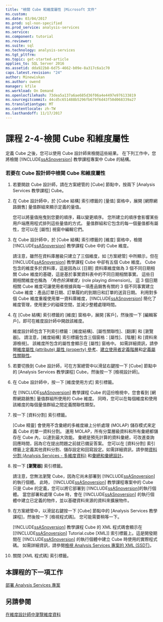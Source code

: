 ```yaml
---
title: "檢閱 Cube 和維度屬性 |Microsoft 文件"
ms.custom: 
ms.date: 03/04/2017
ms.prod: sql-non-specified
ms.prod_service: analysis-services
ms.service: 
ms.component: tutorial
ms.reviewer: 
ms.suite: sql
ms.technology: analysis-services
ms.tgt_pltfrm: 
ms.topic: get-started-article
applies_to: SQL Server 2016
ms.assetid: dda922b8-6d75-4662-b09e-8a317c6a1c70
caps.latest.revision: "24"
author: Minewiskan
ms.author: owend
manager: kfile
ms.workload: On Demand
ms.openlocfilehash: 73dea5a137a6ae685d36f06a4e4497e976133819
ms.sourcegitcommit: 44cd5c651488b5296fb679f6d43f50d068339a27
ms.translationtype: MT
ms.contentlocale: zh-TW
ms.lasthandoff: 11/17/2017
---
```

# <a name="lesson-2-4---reviewing-cube-and-dimension-properties"></a>課程 2-4-檢閱 Cube 和維度屬性
定義 Cube 之後，您可以使用 Cube 設計師來檢閱這些結果。 在下列工作中，您將檢閱 [!INCLUDE[ssASnoversion](../includes/ssasnoversion-md.md)] 教學課程專案中 Cube 的結構。  
  
### <a name="to-review-cube-and-dimension-properties-in-cube-designer"></a>若要在 Cube 設計師中檢閱 Cube 和維度屬性  
  
1.  若要開啟 Cube 設計師，請在方案總管的 [Cube] 節點中，按兩下 [Analysis Services 教學課程] Cube。  
  
2.  在 Cube 設計師中，於 [Cube 結構] 索引標籤的 [量值] 窗格中，展開 [網際網路銷售] 量值群組來顯示定義的量值。  
  
    您可以將量值拖曳到您要的順序，藉以變更順序。 您所建立的順序會影響某些用戶端應用程式排列這些量值的方式。 量值群組和它包含的每一個量值都有屬性，您可以在 [屬性] 視窗中編輯它們。  
  
3.  在 Cube 設計師中，於 [Cube 結構] 索引標籤的 [維度] 窗格中，檢閱 [!INCLUDE[ssASnoversion](../includes/ssasnoversion-md.md)] 教學課程 Cube 中的 Cube 維度。  
  
    請注意，雖然在資料庫層級只建立了三個維度，如 [方案總管] 中所顯示，但在 [!INCLUDE[ssASnoversion](../includes/ssasnoversion-md.md)] 教學課程 Cube 中卻有五個 Cube 維度。 Cube 包含的維度多於資料庫，這是因為以 [日期] 資料庫維度做為 3 個不同日期相關 Cube 維度的基礎，這是基於事實資料表中的不同日期相關事實。 這些日期相關維度也稱為 *「角色扮演維度」*(role playing dimension)。 這 3 個日期相關 Cube 維度可讓使用者根據與每一項產品銷售有關的 3 個不同事實建立 Cube 維度：產品訂單日期、訂單履約的到期日和訂單的送貨日期。 利用對多個 Cube 維度重複使用單一資料庫維度，[!INCLUDE[ssASnoversion](../includes/ssasnoversion-md.md)] 簡化了維度管理，使用更少的磁碟空間，並減少整體處理時間。  
  
4.  在 [Cube 結構] 索引標籤的 [維度] 窗格中，展開 [客戶]，然後按一下 [編輯客戶]，即可在維度設計師中開啟該維度。  
  
    維度設計師包含下列索引標籤：[維度結構]、[屬性關聯性]、[翻譯] 和 [瀏覽器]。 請注意，[維度結構] 索引標籤包含三個窗格：[屬性]、[階層] 和 [資料來源檢視]。 該維度所包含的屬性會顯示在 [屬性] 窗格中。 如需詳細資訊，請參閱[維度屬性 (attribute) 屬性 (property) 參考](../analysis-services/multidimensional-models/dimension-attribute-properties-reference.md)、[建立使用者定義階層](../analysis-services/multidimensional-models/user-defined-hierarchies-create.md)和[定義屬性關聯性](../analysis-services/multidimensional-models/attribute-relationships-define.md)。  
  
5.  若要切換到 Cube 設計師，可在方案總管中以滑鼠右鍵按一下 [Cube] 節點中的 [Analysis Services 教學課程] Cube，然後按一下 [檢視設計師]。  
  
6.  在 Cube 設計師中，按一下 [維度使用方式] 索引標籤。  
  
    在 [!INCLUDE[ssASnoversion](../includes/ssasnoversion-md.md)] 教學課程 Cube 的這份檢視中，您會看到 [網際網路銷售] 量值群組所使用的 Cube 維度。 同時，您可以在每個維度和使用該維度的每個量值群組之間定義關聯性類型。  
  
7.  按一下 [資料分割] 索引標籤。  
  
    [Cube 精靈] 會使用不含彙總的多維度線上分析處理 (MOLAP) 儲存模式來定義 Cube 的單一資料分割。 運用 MOLAP，所有分葉層級資料和所有彙總都儲存在 Cube 內，以達到最大效能。 彙總是預先計算的資料彙總，可改進查詢回應時間，因為它在提出問題之前就已備妥答案。 您可以在 [資料分割] 索引標籤上定義其他資料分割、儲存設定和回寫設定。如需詳細資訊，請參閱[資料分割 &#40;Analysis Services - 多維度資料&#41;](../analysis-services/multidimensional-models-olap-logical-cube-objects/partitions-analysis-services-multidimensional-data.md) 和[彙總和彙總設計](../analysis-services/multidimensional-models-olap-logical-cube-objects/aggregations-and-aggregation-designs.md)。  
  
8.  按一下 **[瀏覽器]** 索引標籤。  
  
    請注意，您無法瀏覽 Cube，因為它尚未部署到 [!INCLUDE[ssASnoversion](../includes/ssasnoversion-md.md)]的執行個體。 此時， [!INCLUDE[ssASnoversion](../includes/ssasnoversion-md.md)] 教學課程專案中的 Cube 只是 Cube 的定義，您可以將它部署到 [!INCLUDE[ssASnoversion](../includes/ssasnoversion-md.md)]的執行個體。 當您部署和處理 Cube 時，會在 [!INCLUDE[ssASnoversion](../includes/ssasnoversion-md.md)] 的執行個體中建立已定義的物件，並以基礎資料來源的資料來擴展物件。  
  
9. 在方案總管中，以滑鼠右鍵按一下 [Cube] 節點中的 [Analysis Services 教學課程]，然後按一下 [檢視程式碼]。 您可能需要稍等一下。  
  
    [!INCLUDE[ssASnoversion](../includes/ssasnoversion-md.md)] 教學課程 Cube 的 XML 程式碼會顯示在 [[!INCLUDE[ssASnoversion](../includes/ssasnoversion-md.md)] Tutorial.cube [XML]] 索引標籤上。這是開發期間在 [!INCLUDE[ssASnoversion](../includes/ssasnoversion-md.md)] 的執行個體中建立 Cube 時使用的實際程式碼。 如需詳細資訊，請參閱[檢視 Analysis Services 專案的 XML &#40;SSDT&#41;](../analysis-services/multidimensional-models/view-the-xml-for-an-analysis-services-project-ssdt.md)。  
  
10. 關閉 [XML 程式碼] 索引標籤。  
  
## <a name="next-task-in-lesson"></a>本課程的下一項工作  
[部署 Analysis Services 專案](../analysis-services/lesson-2-5-deploying-an-analysis-services-project.md)  
  
## <a name="see-also"></a>另請參閱  
[在維度設計師中瀏覽維度資料](../analysis-services/multidimensional-models/database-dimensions-browse-dimension-data-in-dimension-designer.md)  
  
  
  
